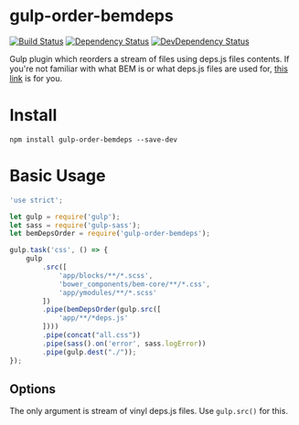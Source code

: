 # gulp-order-bemdeps

[![Build Status](https://img.shields.io/travis/1999/gulp-order-bemdeps.svg?style=flat)](https://travis-ci.org/1999/gulp-order-bemdeps)
[![Dependency Status](http://img.shields.io/david/1999/gulp-order-bemdeps.svg?style=flat)](https://david-dm.org/1999/gulp-order-bemdeps#info=dependencies)
[![DevDependency Status](http://img.shields.io/david/dev/1999/gulp-order-bemdeps.svg?style=flat)](https://david-dm.org/1999/gulp-order-bemdeps#info=devDependencies)

Gulp plugin which reorders a stream of files using deps.js files contents. If you're not familiar with what BEM is or what deps.js files are used for, [this link](https://en.bem.info/technology/deps/about/#depsjs-syntax) is for you.

# Install

```
npm install gulp-order-bemdeps --save-dev
```

# Basic Usage

```javascript
'use strict';

let gulp = require('gulp');
let sass = require('gulp-sass');
let bemDepsOrder = require('gulp-order-bemdeps');

gulp.task('css', () => {
    gulp
        .src([
            'app/blocks/**/*.scss',
            'bower_components/bem-core/**/*.css',
            'app/ymodules/**/*.scss'
        ])
        .pipe(bemDepsOrder(gulp.src([
            'app/**/*deps.js'
        ])))
        .pipe(concat("all.css"))
        .pipe(sass().on('error', sass.logError))
        .pipe(gulp.dest("./"));
});
```

## Options
The only argument is stream of vinyl deps.js files. Use `gulp.src()` for this.

